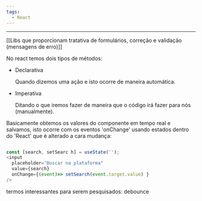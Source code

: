 ```yaml
---
tags:
  - React
---
```

---

[[Libs que proporcionam tratativa de formulários, correção e validação (mensagens de erro)]]

No react temos dois tipos de métodos:

- Declarativa
    
    Quando dizemos uma ação e isto ocorre de maneira automática.
    
- Imperativa
    
    Ditando o que iremos fazer de maneira que o código irá fazer para nós (manualmente).
    

  

  

Basicamente obtemos os valores do componente em tempo real e salvamos, isto ocorre com os eventos 'onChange' usando estados dentro do 'React' que é alterado a cara mudança:

```JavaScript

const [search, setSearc h] = useState('');
<input
  placeholder="Buscar na plataforma"
  value={search}
  onChange={(event)=> setSearch(event.target.value) }
/>
```

termos interessantes para serem pesquisados: debounce